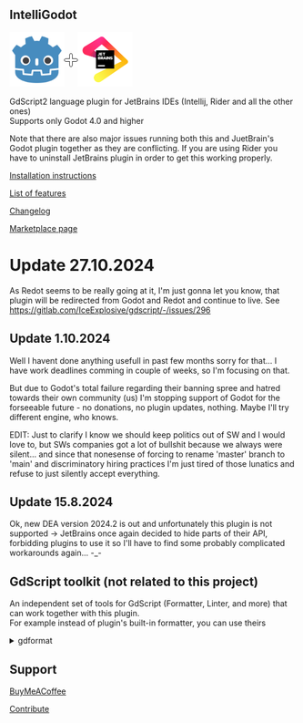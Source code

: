 ## IntelliGodot

<div style="display: flex; align-items: center;">
    <a href="https://godotengine.org">
        <img src="screens/godot.svg" alt="JetBrains" width="96">
    </a>
    <img src="screens/plus.png">
    <a href="https://www.jetbrains.com" data-ui-trademark="Copyright © 2000-2023 JetBrains s.r.o. JetBrains and the JetBrains logo are registered trademarks of JetBrains s.r.o.">
        <img src="screens/jb_beam.svg" alt="Godot" width="96">
    </a>
</div>

GdScript2 language plugin for JetBrains IDEs (Intellij, Rider and all the other ones)  
Supports only Godot 4.0 and higher

Note that there are also major issues running both this and JuetBrain's Godot plugin together as they are conflicting. If you are using Rider you have to uninstall JetBrains plugin in order to get this working properly.

[Installation instructions](documentation%2Finstallation.md)

[List of features](documentation%2Ffeatures%2Ffeatures.md)

[Changelog](CHANGELOG.md)

[Marketplace page](https://plugins.jetbrains.com/plugin/20123-gdscript)

# Update 27.10.2024

As Redot seems to be really going at it, I'm just gonna let you know, that plugin will be redirected from Godot and Redot and continue to live.
See https://gitlab.com/IceExplosive/gdscript/-/issues/296

## Update 1.10.2024

Well I havent done anything usefull in past few months sorry for that... I have work deadlines comming in couple of weeks, so I'm focusing on that.

But due to Godot's total failure regarding their banning spree and hatred towards their own community (us) I'm stopping support of Godot for the forseeable future - no donations, no plugin updates, nothing. Maybe I'll try different engine, who knows.
  
EDIT: Just to clarify I know we should keep politics out of SW and I would love to, but SWs companies got a lot of bullshit because we always were silent... and since that nonesense of forcing to rename 'master' branch to 'main' and discriminatory hiring practices I'm just tired of those lunatics and refuse to just silently accept everything.

## Update 15.8.2024

Ok, new DEA version 2024.2 is out and unfortunately this plugin is not supported -> JetBrains once again decided to hide parts of their API, forbidding plugins to use it so I'll have to find some probably complicated workarounds again... -_-

## GdScript toolkit (not related to this project)

An independent set of tools for GdScript (Formatter, Linter, and more) that can work together with this plugin.  
For example instead of plugin's built-in formatter, you can use theirs 
<details>
    <summary>gdformat</summary>

- Install by their own tutorial
- Add File Watcher `Settings -> Tools -> File Watchers`
- File type: `GdScript language file`
- Scope: `Project files`
- Program: `/home/{username}/.local/bin/gdformat`
- Arguments: `-l 160 $FilePath$`
- Output paths to refresh: `$FilePath$`
- Enable Auto-save edited files to trigger the watcher
- Thanks to @e.sirkova for mentioning it.
</details>

## Support

[BuyMeACoffee](https://www.buymeacoffee.com/iceexplosive)

[Contribute](CONTRIBUTING.md)
